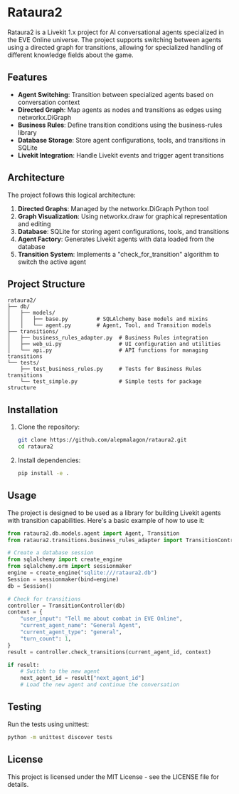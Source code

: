 # Rataura2

Rataura2 is a Livekit 1.x project for AI conversational agents specialized in the EVE Online universe. The project supports switching between agents using a directed graph for transitions, allowing for specialized handling of different knowledge fields about the game.

## Features

- **Agent Switching**: Transition between specialized agents based on conversation context
- **Directed Graph**: Map agents as nodes and transitions as edges using networkx.DiGraph
- **Business Rules**: Define transition conditions using the business-rules library
- **Database Storage**: Store agent configurations, tools, and transitions in SQLite
- **Livekit Integration**: Handle Livekit events and trigger agent transitions

## Architecture

The project follows this logical architecture:

1. **Directed Graphs**: Managed by the networkx.DiGraph Python tool
2. **Graph Visualization**: Using networkx.draw for graphical representation and editing
3. **Database**: SQLite for storing agent configurations, tools, and transitions
4. **Agent Factory**: Generates Livekit agents with data loaded from the database
5. **Transition System**: Implements a "check_for_transition" algorithm to switch the active agent

## Project Structure

```
rataura2/
├── db/
│   ├── models/
│   │   ├── base.py         # SQLAlchemy base models and mixins
│   │   └── agent.py        # Agent, Tool, and Transition models
├── transitions/
│   ├── business_rules_adapter.py  # Business Rules integration
│   ├── web_ui.py                  # UI configuration and utilities
│   └── api.py                     # API functions for managing transitions
└── tests/
    ├── test_business_rules.py     # Tests for Business Rules transitions
    └── test_simple.py             # Simple tests for package structure
```

## Installation

1. Clone the repository:
   ```bash
   git clone https://github.com/alepmalagon/rataura2.git
   cd rataura2
   ```

2. Install dependencies:
   ```bash
   pip install -e .
   ```

## Usage

The project is designed to be used as a library for building Livekit agents with transition capabilities. Here's a basic example of how to use it:

```python
from rataura2.db.models.agent import Agent, Transition
from rataura2.transitions.business_rules_adapter import TransitionController

# Create a database session
from sqlalchemy import create_engine
from sqlalchemy.orm import sessionmaker
engine = create_engine("sqlite:///rataura2.db")
Session = sessionmaker(bind=engine)
db = Session()

# Check for transitions
controller = TransitionController(db)
context = {
    "user_input": "Tell me about combat in EVE Online",
    "current_agent_name": "General Agent",
    "current_agent_type": "general",
    "turn_count": 1,
}
result = controller.check_transitions(current_agent_id, context)

if result:
    # Switch to the new agent
    next_agent_id = result["next_agent_id"]
    # Load the new agent and continue the conversation
```

## Testing

Run the tests using unittest:

```bash
python -m unittest discover tests
```

## License

This project is licensed under the MIT License - see the LICENSE file for details.

